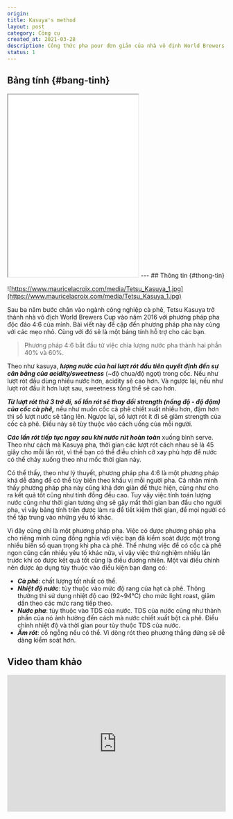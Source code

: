 ```yaml
---
origin: 
title: Kasuya's method
layout: post
category: Công cụ
created_at: 2021-03-28
description: Công thức pha pour đơn giản của nhà vô định World Brewers Cup 2016. Đi kèm bảng tính cho người lười.
status: 1
---
```

## Bảng tính {#bang-tinh}
<!-- pc -->
<!-- <iframe class="hidden sm:block" width="550" height="300" frameborder="0" scrolling="no" src="https://onedrive.live.com/embed?resid=BB1DCFE92739C40E%2123712&authkey=%21ALO6T4VlDHj_XxQ&em=2&wdAllowInteractivity=False&AllowTyping=True&Item='pc'!A1%3AH10&wdHideGridlines=True&wdDownloadButton=True&wdInConfigurator=True"></iframe> -->
<!--  -->

<!-- mobile -->
<iframe height="420" src="../kasuya-edit.html" scrolling="no"></iframe>
<!--  -->
--- 
## Thông tin {#thong-tin}

![https://www.mauricelacroix.com/media/Tetsu_Kasuya_1.jpg](https://www.mauricelacroix.com/media/Tetsu_Kasuya_1.jpg)

Sau ba năm bước chân vào ngành công nghiệp cà phê, Tetsu Kasuya trở thành nhà vô địch World Brewers Cup vào năm 2016 với phương pháp pha độc đáo 4:6 của mình. Bài viết này đề cập đến phương pháp pha này cùng với các mẹo nhỏ. Cùng với đó sẽ là một bảng tính hỗ trợ cho các bạn.

> Phương pháp 4:6 bắt đầu từ việc chia lượng nước pha thành hai phần 40% và 60%.

Theo như kasuya, ***lượng nước của hai lượt rót đầu tiên quyết định đến sự cân bằng của acidity/sweetness*** (~độ chua/độ ngọt) trong cốc. Nếu như lượt rót đầu dùng nhiều nước hơn, acidity sẽ cao hơn. Và ngược lại, nếu như lượt rót đầu ít hơn lượt sau, sweetness tổng thể sẽ cao hơn.

***Từ lượt rót thứ 3 trở đi, số lần rót sẽ thay đổi strength (nồng độ - độ đậm) của cốc cà phê,*** nếu như muốn cốc cà phê chiết xuất nhiều hơn, đậm hơn thì số lượt nước sẽ tăng lên.  Ngược lại, số lượt rót ít đi sẽ giảm strength của cốc cà phê. Điều này sẽ tùy thuộc vào cách uống của mỗi người.

***Các lần rót tiếp tục ngay sau khi nước rút hoàn toàn*** xuống bình serve. Theo như cách mà Kasuya pha, thời gian các lượt rót cách nhau sẽ là 45 giây cho mỗi lần rót, vì thế bạn có thể điều chỉnh cỡ xay phù hợp để nước có thể chảy xuống theo như mốc thời gian này. 

Có thể thấy, theo như lý thuyết, phương pháp pha 4:6 là một phương pháp khá dễ dàng để có thể tùy biến theo khẩu vị mỗi người pha. Cá nhân mình thấy phương pháp pha này cũng khá đơn giản để thực hiện, cũng như cho ra kết quả tốt cũng như tính đồng đều cao. Tuy vậy việc tính toán lượng nước cũng như thời gian tương ứng sẽ gây mất thời gian ban đầu cho người pha, vì vậy bảng tính trên được làm ra để tiết kiệm thời gian, để mọi người có thể tập trung vào những yếu tố khác.

Vì đây cũng chỉ là một phương pháp pha. Việc có được phương pháp pha cho riêng mình cũng đồng nghĩa với việc bạn đã kiểm soát được một trong nhiều biến số quan trọng khi pha cà phê. Thế nhưng việc để có cốc cà phê ngon cũng cần nhiều yếu tố khác nữa, vì vậy việc thử nghiệm nhiều lần trước khi có được kết quả tốt cũng là điều đương nhiên. Một vài điều chỉnh nên được áp dụng tùy thuộc vào điều kiện bạn đang có:

- ***Cà phê***: chất lượng tốt nhất có thể.
- ***Nhiệt độ nước***: tùy thuộc vào mức độ rang của hạt cà phê. Thông thường thì sử dụng nhiệt độ cao (92~94°C) cho mức light roast, giảm dần theo các mức rang tiếp theo.
- ***Nước pha***: tùy thuộc vào TDS của nước. TDS của nước cũng như thành phần của nó ảnh hưởng đến cách mà nước chiết xuất bột cà phê. Điều chỉnh nhiệt độ và thời gian pour tùy thuộc TDS của nước.
- ***Ấm rót***: cổ ngỗng nếu có thể. Vì dòng rót theo phương thẳng đứng sẽ dễ dàng kiểm soát hơn.

## Video tham khảo

<iframe width="100%" height="315" src="https://www.youtube.com/embed/OFLaCs99lWY" title="YouTube video player" frameborder="0" allow="accelerometer; autoplay; clipboard-write; encrypted-media; gyroscope; picture-in-picture" allowfullscreen></iframe>

